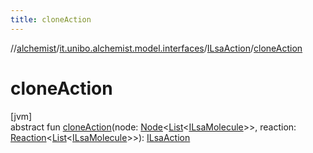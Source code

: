 ```yaml
---
title: cloneAction
---
```

//[alchemist](../../../index.html)/[it.unibo.alchemist.model.interfaces](../index.html)/[ILsaAction](index.html)/[cloneAction](clone-action.html)



# cloneAction



[jvm]\
abstract fun [cloneAction](clone-action.html)(node: [Node](../-node/index.html)<[List](https://docs.oracle.com/javase/8/docs/api/java/util/List.html)<[ILsaMolecule](../-i-lsa-molecule/index.html)>>, reaction: [Reaction](../-reaction/index.html)<[List](https://docs.oracle.com/javase/8/docs/api/java/util/List.html)<[ILsaMolecule](../-i-lsa-molecule/index.html)>>): [ILsaAction](index.html)




